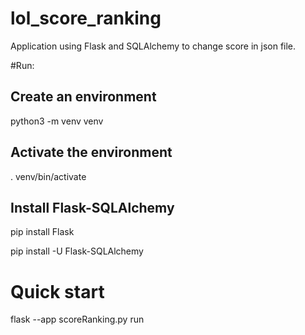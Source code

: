 # lol_score_ranking

Application using Flask and SQLAlchemy to change score in json file.


#Run:

## Create an environment
python3 -m venv venv

## Activate the environment
. venv/bin/activate

## Install Flask-SQLAlchemy
pip install Flask

pip install -U Flask-SQLAlchemy

# Quick start
flask --app scoreRanking.py run

